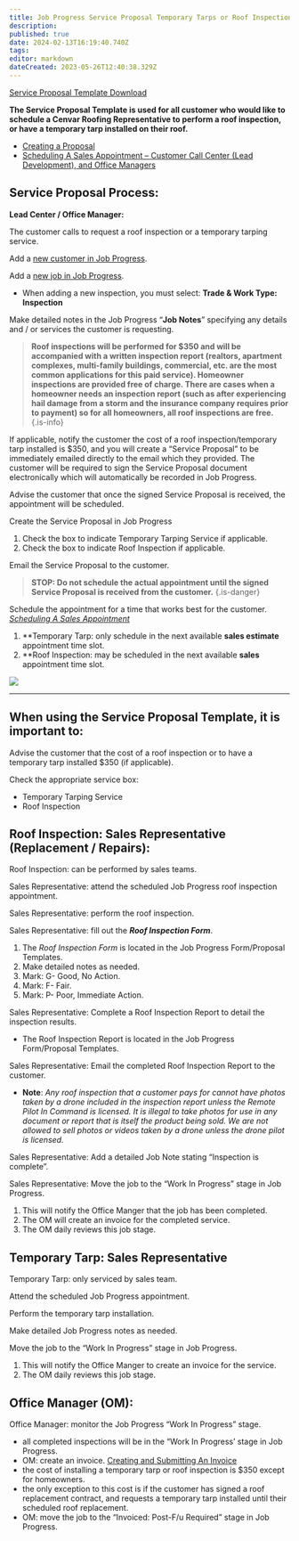 ```yaml
---
title: Job Progress Service Proposal Temporary Tarps or Roof Inspections
description: 
published: true
date: 2024-02-13T16:19:40.740Z
tags: 
editor: markdown
dateCreated: 2023-05-26T12:40:38.329Z
---
```


[Service Proposal Template Download](/procedures-job-progress/service-proposal-temporary-tarps-or-roof-inspection/service-proposal-template.pdf)

**The Service Proposal Template is used for all customer who would like to schedule a Cenvar Roofing Representative to perform a roof inspection, or have a temporary tarp installed on their roof.**

-   [Creating a Proposal](https://wiki2.cenvarroofing.com/i/95)
-   [Scheduling A Sales Appointment – Customer Call Center (Lead Development), and Office Managers](https://wiki2.cenvarroofing.com/i/57)

## **Service Proposal Process:**

**Lead Center / Office Manager:**

The customer calls to request a roof inspection or a temporary tarping service.

Add a [new customer in Job Progress](/i/90). 

Add a [new job in Job Progress](/i/90). 

-   When adding a new inspection, you must select: **Trade & Work Type: Inspection**

Make detailed notes in the Job Progress “**Job Notes**” specifying any details and / or services the customer is requesting.

> **Roof inspections will be performed for $350 and will be accompanied with a written inspection report (realtors, apartment complexes, multi-family buildings, commercial, etc. are the most common applications for this paid service).  Homeowner inspections are provided free of charge. There are cases when a homeowner needs an inspection report (such as after experiencing hail damage from a storm and the insurance company requires prior to payment) so for all homeowners, all roof inspections are free.**
{.is-info}


If applicable, notify the customer the cost of a roof inspection/temporary tarp installed is $350, and you will create a “Service Proposal” to be immediately emailed directly to the email which they provided. The customer will be required to sign the Service Proposal document electronically which will automatically be recorded in Job Progress.

Advise the customer that once the signed Service Proposal is received, the appointment will be scheduled.

Create the Service Proposal in Job Progress

1.  Check the box to indicate Temporary Tarping Service if applicable.
2.  Check the box to indicate Roof Inspection if applicable.

Email the Service Proposal to the customer.

> **STOP: Do not schedule the actual appointment until the signed Service Proposal is received from the customer.**
{.is-danger}


Schedule the appointment for a time that works best for the customer. [*Scheduling A Sales Appointment*](https://wiki2.cenvarroofing.com/i/57)

1.  \*\*Temporary Tarp: only schedule in the next available **sales estimate** appointment time slot.
2.  \*\*Roof Inspection: may be scheduled in the next available **sales** appointment time slot.

![](https://wiki.cenvarroofing.com/wp-content/uploads/2021/08/image-2-1024x856.png)

---

## **When using the Service Proposal Template, it is important to:**

Advise the customer that the cost of a roof inspection or to have a temporary tarp installed $350 (if applicable).

Check the appropriate service box:

-   Temporary Tarping Service
-   Roof Inspection

## **Roof Inspection: Sales Representative (Replacement / Repairs):**

Roof Inspection: can be performed by sales teams.

Sales Representative: attend the scheduled Job Progress roof inspection appointment.

Sales Representative: perform the roof inspection.

Sales Representative: fill out the ***Roof Inspection Form***.

1.  The *Roof Inspection Form* is located in the Job Progress Form/Proposal Templates.
2.  Make detailed notes as needed.
3.  Mark: G- Good, No Action.
4.  Mark: F- Fair.
5.  Mark: P- Poor, Immediate Action.

Sales Representative: Complete a Roof Inspection Report to detail the inspection results.

-   The Roof Inspection Report is located in the Job Progress Form/Proposal Templates.

Sales Representative: Email the completed Roof Inspection Report to the customer.

-   **Note**: *Any roof inspection that a customer pays for cannot have photos taken by a drone included in the inspection report unless the Remote Pilot In Command is licensed. It is illegal to take photos for use in any document or report that is itself the product being sold. We are not allowed to sell photos or videos taken by a drone unless the drone pilot is licensed.*

Sales Representative: Add a detailed Job Note stating “Inspection is complete”.

Sales Representative: Move the job to the “Work In Progress” stage in Job Progress.

1.  This will notify the Office Manger that the job has been completed.
2.  The OM will create an invoice for the completed service.
3.  The OM daily reviews this job stage.

## **Temporary Tarp: Sales Representative**

Temporary Tarp: only serviced by sales team.

Attend the scheduled Job Progress appointment.

Perform the temporary tarp installation.

Make detailed Job Progress notes as needed.

Move the job to the “Work In Progress” stage in Job Progress.

1.  This will notify the Office Manger to create an invoice for the service.
2.  The OM daily reviews this job stage.

## **Office Manager (OM):**

Office Manager: monitor the Job Progress “Work In Progress” stage.

-   all completed inspections will be in the “Work In Progress’ stage in Job Progress.
-   OM: create an invoice. [Creating and Submitting An Invoice](https://wiki2.cenvarroofing.com/i/88)
-   the cost of installing a temporary tarp or roof inspection is $350 except for homeowners.
-   the only exception to this cost is if the customer has signed a roof replacement contract, and requests a temporary tarp installed until their scheduled roof replacement.
-   OM: move the job to the “Invoiced: Post-F/u Required” stage in Job Progress.
